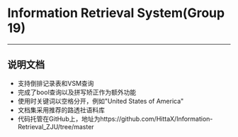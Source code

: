 # Information Retrieval System(Group 19)


----------

## 说明文档 ##

- 支持倒排记录表和VSM查询
- 完成了bool查询以及拼写矫正作为额外功能
- 使用时关键词以空格分开，例如"United States of America"
- 文档集采用推荐的路透社语料库
- 代码托管在GitHub上，地址为https://github.com/HittaX/Information-Retrieval_ZJU/tree/master